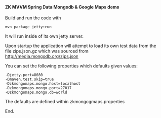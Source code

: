 
#### ZK MVVM Spring Data Mongodb & Google Maps demo

Build and run the code with 

	mvn package jetty:run

It will run inside of its own jetty server. 

Upon startup the application will attempt to load its own test data from the 
file zips.json.gz which was sourced from http://media.mongodb.org/zips.json

You can set the following properties which defaults given values: 

	-Djetty.port=8080 
	-Dmaven.test.skip=true 
	-Dzkmongomaps.mongo.host=localhost
	-Dzkmongomaps.mongo.port=27017
	-Dzkmongomaps.mongo.db=world

The defaults are defined within zkmongogmaps.properties

End.
